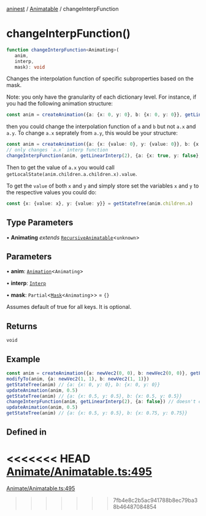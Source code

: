 [aninest](../../index.md) / [Animatable](../index.md) / changeInterpFunction

# changeInterpFunction()

```ts
function changeInterpFunction<Animating>(
   anim, 
   interp, 
   mask): void
```

Changes the interpolation function of specific subproperties based on the mask.

Note: you only have the granularity of each dictionary level. For instance,
if you had the following animation structure:
```ts
const anim = createAnimation({a: {x: 0, y: 0}, b: {x: 0, y: 0}}, getLinearInterp(1))
```
then you could change the interpolation function of `a` and `b` but not `a.x` and `a.y`.
To change `a.x` seprately from `a.y`, this would be your structure:
```ts
const anim = createAnimation({a: {x: {value: 0}, y: {value: 0}}, b: {x: 0, y: 0}}, getLinearInterp(1))
// only changes `a.x` interp function
changeInterpFunction(anim, getLinearInterp(2), {a: {x: true, y: false}, b: false})
```
Then to get the value of `a.x` you would call `getLocalState(anim.children.a.children.x).value`.

To get the `value` of both `x` and `y` and simply store set the variables `x` and `y` to the
respective values you could do:
```ts
const {x: {value: x}, y: {value: y}} = getStateTree(anim.children.a)
```

## Type Parameters

• **Animating** *extends* [`RecursiveAnimatable`](../../AnimatableTypes/type-aliases/RecursiveAnimatable.md)\<`unknown`\>

## Parameters

• **anim**: [`Animation`](../../AnimatableTypes/type-aliases/Animation.md)\<`Animating`\>

• **interp**: [`Interp`](../../module:Interp/type-aliases/Interp.md)

• **mask**: `Partial`\<[`Mask`](../../RecursiveHelpers/type-aliases/Mask.md)\<`Animating`\>\> = `{}`

Assumes default of true for all keys. It is optional.

## Returns

`void`

## Example

```ts
const anim = createAnimation({a: newVec2(0, 0), b: newVec2(0, 0)}, getLinearInterp(1))
modifyTo(anim, {a: newVec2(1, 1), b: newVec2(1, 1)})
getStateTree(anim) // {a: {x: 0, y: 0}, b: {x: 0, y: 0}}
updateAnimation(anim, 0.5)
getStateTree(anim) // {a: {x: 0.5, y: 0.5}, b: {x: 0.5, y: 0.5}}
changeInterpFunction(anim, getLinearInterp(2), {a: false}) // doesn't change a, does change b
updateAnimation(anim, 0.5)
getStateTree(anim) // {a: {x: 0.5, y: 0.5}, b: {x: 0.75, y: 0.75}}
```

## Defined in

<<<<<<< HEAD
[Animate/Animatable.ts:495](https://github.com/zphrs/aninest/tree//core/src/Animate/Animatable.ts#L495)
=======
[Animate/Animatable.ts:495](https://github.com/zphrs/aninest/blob/37209a6/src/Animate/Animatable.ts#L495)
>>>>>>> 7fb4e8c2b5ac941788b8ec79ba38b46487084854
